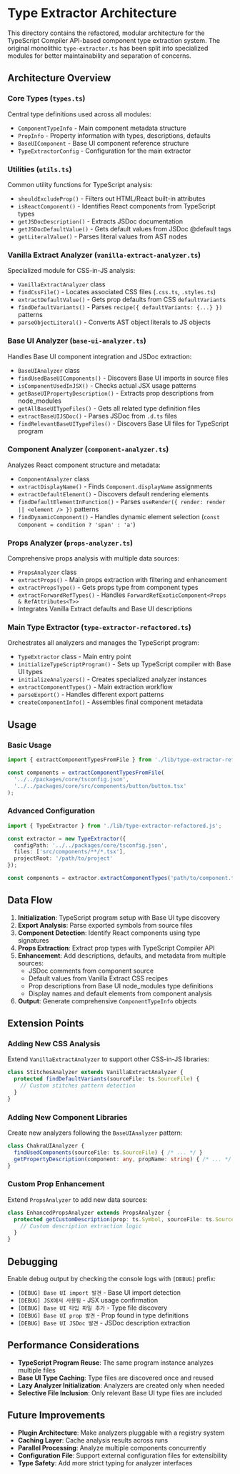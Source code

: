 # Type Extractor Architecture

This directory contains the refactored, modular architecture for the TypeScript Compiler API-based component type extraction system. The original monolithic `type-extractor.ts` has been split into specialized modules for better maintainability and separation of concerns.

## Architecture Overview

### Core Types (`types.ts`)
Central type definitions used across all modules:
- `ComponentTypeInfo` - Main component metadata structure
- `PropInfo` - Property information with types, descriptions, defaults
- `BaseUIComponent` - Base UI component reference structure 
- `TypeExtractorConfig` - Configuration for the main extractor

### Utilities (`utils.ts`)
Common utility functions for TypeScript analysis:
- `shouldExcludeProp()` - Filters out HTML/React built-in attributes
- `isReactComponent()` - Identifies React components from TypeScript types
- `getJSDocDescription()` - Extracts JSDoc documentation
- `getJSDocDefaultValue()` - Gets default values from JSDoc @default tags
- `getLiteralValue()` - Parses literal values from AST nodes

### Vanilla Extract Analyzer (`vanilla-extract-analyzer.ts`)
Specialized module for CSS-in-JS analysis:
- `VanillaExtractAnalyzer` class
- `findCssFile()` - Locates associated CSS files (`.css.ts`, `.styles.ts`)
- `extractDefaultValue()` - Gets prop defaults from CSS `defaultVariants`
- `findDefaultVariants()` - Parses `recipe({ defaultVariants: {...} })` patterns
- `parseObjectLiteral()` - Converts AST object literals to JS objects

### Base UI Analyzer (`base-ui-analyzer.ts`)
Handles Base UI component integration and JSDoc extraction:
- `BaseUIAnalyzer` class
- `findUsedBaseUIComponents()` - Discovers Base UI imports in source files
- `isComponentUsedInJSX()` - Checks actual JSX usage patterns
- `getBaseUIPropertyDescription()` - Extracts prop descriptions from node_modules
- `getAllBaseUITypeFiles()` - Gets all related type definition files
- `extractBaseUIJSDoc()` - Parses JSDoc from `.d.ts` files
- `findRelevantBaseUITypeFiles()` - Discovers Base UI files for TypeScript program

### Component Analyzer (`component-analyzer.ts`)
Analyzes React component structure and metadata:
- `ComponentAnalyzer` class
- `extractDisplayName()` - Finds `Component.displayName` assignments
- `extractDefaultElement()` - Discovers default rendering elements
- `findDefaultElementInFunction()` - Parses `useRender({ render: render || <element /> })` patterns
- `findDynamicComponent()` - Handles dynamic element selection (`const Component = condition ? 'span' : 'a'`)

### Props Analyzer (`props-analyzer.ts`)
Comprehensive props analysis with multiple data sources:
- `PropsAnalyzer` class
- `extractProps()` - Main props extraction with filtering and enhancement
- `extractPropsType()` - Gets props type from component types
- `extractForwardRefTypes()` - Handles `ForwardRefExoticComponent<Props & RefAttributes<T>>`
- Integrates Vanilla Extract defaults and Base UI descriptions

### Main Type Extractor (`type-extractor-refactored.ts`)
Orchestrates all analyzers and manages the TypeScript program:
- `TypeExtractor` class - Main entry point
- `initializeTypeScriptProgram()` - Sets up TypeScript compiler with Base UI types
- `initializeAnalyzers()` - Creates specialized analyzer instances
- `extractComponentTypes()` - Main extraction workflow
- `parseExport()` - Handles different export patterns
- `createComponentInfo()` - Assembles final component metadata

## Usage

### Basic Usage
```typescript
import { extractComponentTypesFromFile } from './lib/type-extractor-refactored.js';

const components = extractComponentTypesFromFile(
  '../../packages/core/tsconfig.json',
  '../../packages/core/src/components/button/button.tsx'
);
```

### Advanced Configuration
```typescript
import { TypeExtractor } from './lib/type-extractor-refactored.js';

const extractor = new TypeExtractor({
  configPath: '../../packages/core/tsconfig.json',
  files: ['src/components/**/*.tsx'],
  projectRoot: '/path/to/project'
});

const components = extractor.extractComponentTypes('path/to/component.tsx');
```

## Data Flow

1. **Initialization**: TypeScript program setup with Base UI type discovery
2. **Export Analysis**: Parse exported symbols from source files  
3. **Component Detection**: Identify React components using type signatures
4. **Props Extraction**: Extract prop types with TypeScript Compiler API
5. **Enhancement**: Add descriptions, defaults, and metadata from multiple sources:
   - JSDoc comments from component source
   - Default values from Vanilla Extract CSS recipes
   - Prop descriptions from Base UI node_modules type definitions
   - Display names and default elements from component analysis
6. **Output**: Generate comprehensive `ComponentTypeInfo` objects

## Extension Points

### Adding New CSS Analysis
Extend `VanillaExtractAnalyzer` to support other CSS-in-JS libraries:
```typescript
class StitchesAnalyzer extends VanillaExtractAnalyzer {
  protected findDefaultVariants(sourceFile: ts.SourceFile) {
    // Custom stitches pattern detection
  }
}
```

### Adding New Component Libraries  
Create new analyzers following the `BaseUIAnalyzer` pattern:
```typescript
class ChakraUIAnalyzer {
  findUsedComponents(sourceFile: ts.SourceFile) { /* ... */ }
  getPropertyDescription(component: any, propName: string) { /* ... */ }
}
```

### Custom Prop Enhancement
Extend `PropsAnalyzer` to add new data sources:
```typescript
class EnhancedPropsAnalyzer extends PropsAnalyzer {
  protected getCustomDescription(prop: ts.Symbol, sourceFile: ts.SourceFile) {
    // Custom description extraction logic
  }
}
```

## Debugging

Enable debug output by checking the console logs with `[DEBUG]` prefix:
- `[DEBUG] Base UI import 발견` - Base UI import detection
- `[DEBUG] JSX에서 사용됨` - JSX usage confirmation  
- `[DEBUG] Base UI 타입 파일 추가` - Type file discovery
- `[DEBUG] Base UI prop 발견` - Prop found in type definitions
- `[DEBUG] Base UI JSDoc 발견` - JSDoc description extraction

## Performance Considerations

- **TypeScript Program Reuse**: The same program instance analyzes multiple files
- **Base UI Type Caching**: Type files are discovered once and reused
- **Lazy Analyzer Initialization**: Analyzers are created only when needed
- **Selective File Inclusion**: Only relevant Base UI type files are included

## Future Improvements

- **Plugin Architecture**: Make analyzers pluggable with a registry system
- **Caching Layer**: Cache analysis results across runs
- **Parallel Processing**: Analyze multiple components concurrently  
- **Configuration File**: Support external configuration files for extensibility
- **Type Safety**: Add more strict typing for analyzer interfaces
